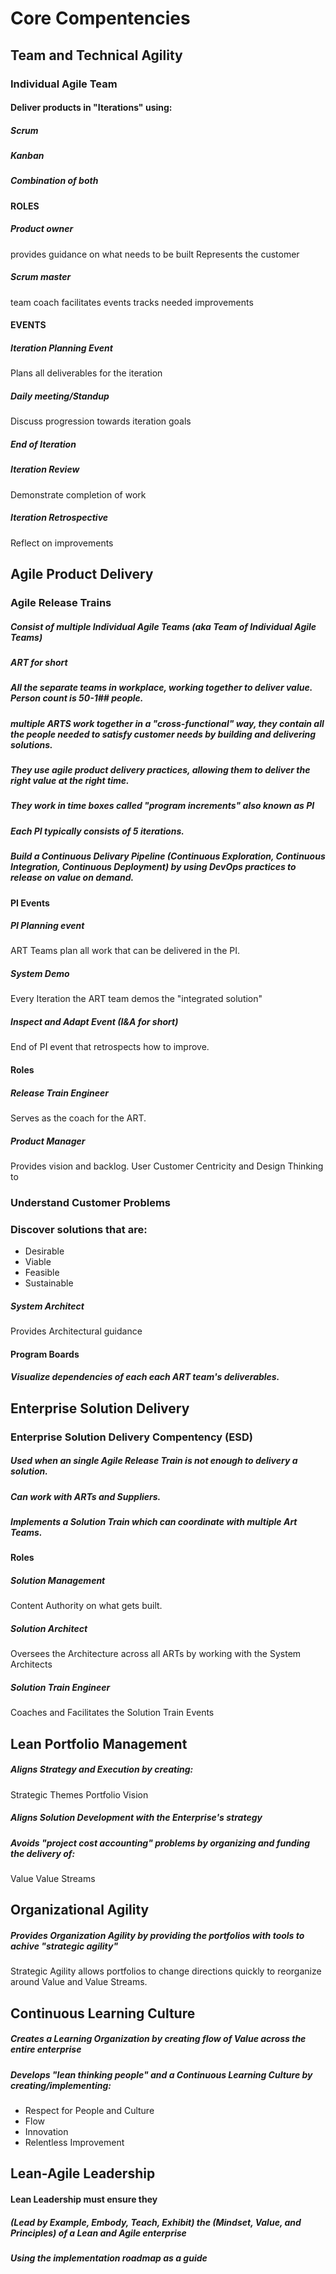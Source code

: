 # Core Compentencies
## Team and Technical Agility

### Individual Agile Team

#### Deliver products in "Iterations" using:
##### Scrum
##### Kanban
##### Combination of both

#### ROLES
##### Product owner 
provides guidance on what needs to be built
Represents the customer

##### Scrum master
team coach
facilitates events
tracks needed improvements

#### EVENTS
##### Iteration Planning Event
Plans all deliverables for the iteration 
##### Daily meeting/Standup
Discuss progression towards iteration goals

##### End of Iteration
##### Iteration Review
Demonstrate completion of work
##### Iteration Retrospective
Reflect on improvements

## Agile Product Delivery

### Agile Release Trains 
##### Consist of multiple Individual Agile Teams (aka Team of Individual Agile Teams)
##### ART for short
##### All the separate teams in workplace, working together to deliver value. Person count is 50-1## people.
##### multiple ARTS work together in a "cross-functional" way, they contain all the people needed to satisfy customer needs by building and delivering solutions.
##### They use agile product delivery practices, allowing them to deliver the right value at the right time.
##### They work in time boxes called "program increments" also known as PI
##### Each PI typically consists of 5 iterations.
##### Build a Continuous Delivary Pipeline (Continuous Exploration, Continuous Integration, Continuous Deployment) by using DevOps practices to release on value on demand.

#### PI Events
##### PI Planning event
ART Teams plan all work that can be delivered in the PI.
##### System Demo
Every Iteration the ART team demos the "integrated solution"
##### Inspect and Adapt Event (I&A for short) 
End of PI event that retrospects how to improve.

#### Roles
##### Release Train Engineer
Serves as the coach for the ART.
##### Product Manager
Provides vision and backlog.
User Customer Centricity and Design Thinking to
### Understand Customer Problems
### Discover solutions that are:
- Desirable
- Viable
- Feasible
- Sustainable

##### System Architect
Provides Architectural guidance

#### Program Boards
##### Visualize dependencies of each each ART team's deliverables. 

## Enterprise Solution Delivery

### Enterprise Solution Delivery Compentency (ESD) 
##### Used when an single Agile Release Train is not enough to delivery a solution.
##### Can work with ARTs and Suppliers.
##### Implements a Solution Train which can coordinate with multiple Art Teams.

#### Roles
##### Solution Management
Content Authority on what gets built.
##### Solution Architect
Oversees the Architecture across all ARTs by working with the System Architects
##### Solution Train Engineer
Coaches and Facilitates the Solution Train Events

## Lean Portfolio Management
##### Aligns Strategy and Execution by creating:
Strategic Themes
Portfolio Vision
##### Aligns Solution Development with the Enterprise's strategy
##### Avoids "project cost accounting" problems by organizing and funding the delivery of:
Value
Value Streams


## Organizational Agility
##### Provides Organization Agility by providing the portfolios with tools to achive "strategic agility" 
Strategic Agility allows portfolios to change directions quickly to reorganize around Value and Value Streams.

## Continuous Learning Culture
##### Creates a Learning Organization by creating flow of Value across the entire enterprise
##### Develops "lean thinking people" and a Continuous Learning Culture by creating/implementing:
- Respect for People and Culture
- Flow
- Innovation
- Relentless Improvement

## Lean-Agile Leadership
#### Lean Leadership must ensure they 
##### (Lead by Example, Embody, Teach, Exhibit) the (Mindset, Value, and Principles) of a Lean and Agile enterprise
##### Using the implementation roadmap as a guide